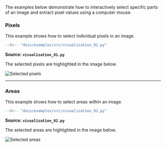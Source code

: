 The examples below demonstrate how to interactively select specific parts of an image and extract pixel values using a computer mouse.

### Pixels

This example shows how to select individual pixels in an image.

```python
--8<-- "docs/examples/src/visualization_01.py"
```

**Source: `visualization_01.py`**

The selected pixels are highlighted in the image below.

![Selected pixels](images/pixels_selection.png)

---

### Areas

This example shows how to select areas within an image.

```python
--8<-- "docs/examples/src/visualization_02.py"
```

**Source: `visualization_02.py`**

The selected areas are highlighted in the image below.

![Selected areas](images/areas_selection.png)
